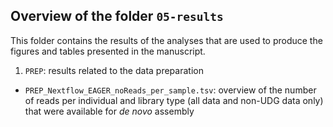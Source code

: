 ## Overview of the folder `05-results`

This folder contains the results of the analyses that are used to produce the figures and tables
presented in the manuscript.

1. `PREP`: results related to the data preparation

  - `PREP_Nextflow_EAGER_noReads_per_sample.tsv`: overview of the number of reads per individual and
    library type (all data and non-UDG data only) that were available for *de novo* assembly
